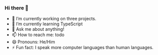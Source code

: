 ### Hi there 👋

- 🔭 I’m currently working on three projects.
- 🌱 I’m currently learning TypeScript
- 💬 Ask me about anything!
- 📫 How to reach me: todo
- 😄 Pronouns: He/Him
- ⚡ Fun fact: I speak more computer languages than human languages.
